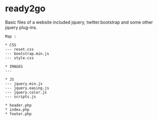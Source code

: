 ready2go
========

Basic files of a website included jquery, twitter.bootstrap and some other jquery plug-ins.

    Map : 
    
	* CSS
	--- reset.css
	--- bootstrap.min.js
	--- style.css
	
	* IMAGES
	---
	
	* JS
	--- jquery.min.js
	--- jquery.easing.js
	--- jquery.color.js
	--- scripts.js
	
	* header.php
	* index.php
	* footer.php